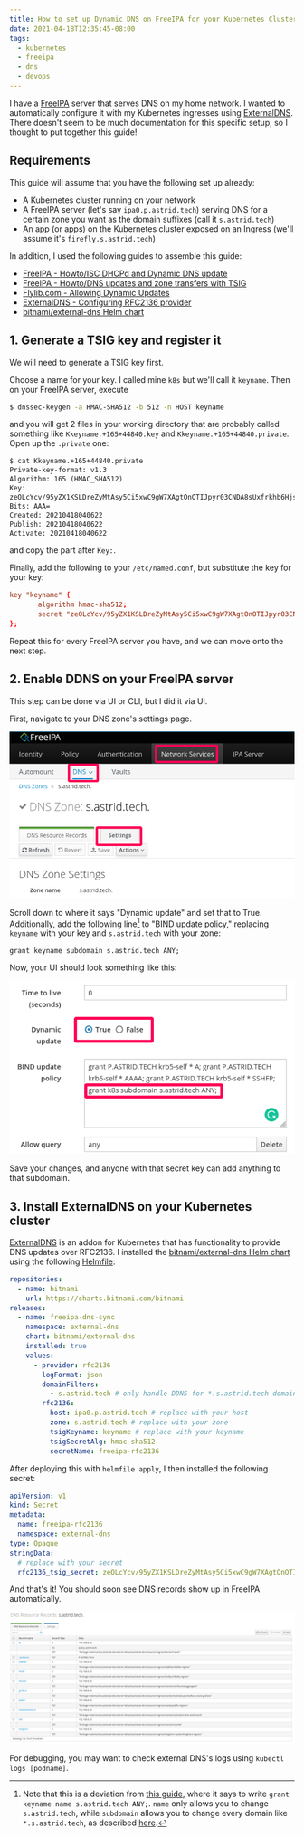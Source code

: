 ```yaml
---
title: How to set up Dynamic DNS on FreeIPA for your Kubernetes Cluster
date: 2021-04-18T12:35:45-08:00
tags:
  - kubernetes
  - freeipa
  - dns
  - devops
---
```


I have a [FreeIPA](https://www.freeipa.org/page/Main_Page) server that serves DNS on my home network. I wanted to automatically configure it with my Kubernetes ingresses using [ExternalDNS](https://github.com/kubernetes-sigs/external-dns). There doesn't seem to be much documentation for this specific setup, so I thought to put together this guide!

## Requirements

This guide will assume that you have the following set up already:

- A Kubernetes cluster running on your network
- A FreeIPA server (let's say `ipa0.p.astrid.tech`) serving DNS for a certain zone you want as the domain suffixes (call it `s.astrid.tech`)
- An app (or apps) on the Kubernetes cluster exposed on an Ingress (we'll assume it's `firefly.s.astrid.tech`)

In addition, I used the following guides to assemble this guide:

- [FreeIPA - Howto/ISC DHCPd and Dynamic DNS update](https://www.freeipa.org/page/Howto/ISC_DHCPd_and_Dynamic_DNS_update)
- [FreeIPA - Howto/DNS updates and zone transfers with TSIG](https://www.freeipa.org/page/Howto/DNS_updates_and_zone_transfers_with_TSIG)
- [Flylib.com - Allowing Dynamic Updates](https://flylib.com/books/en/2.684.1/allowing_dynamic_updates.html)
- [ExternalDNS - Configuring RFC2136 provider](https://github.com/kubernetes-sigs/external-dns/blob/master/docs/tutorials/rfc2136.md)
- [bitnami/external-dns Helm chart](https://github.com/bitnami/charts/tree/master/bitnami/external-dns)

## 1. Generate a TSIG key and register it

We will need to generate a TSIG key first.

Choose a name for your key. I called mine `k8s` but we'll call it `keyname`. Then on your FreeIPA server, execute

```bash
$ dnssec-keygen -a HMAC-SHA512 -b 512 -n HOST keyname
```

and you will get 2 files in your working directory that are probably called something like `Kkeyname.+165+44840.key` and `Kkeyname.+165+44840.private`. Open up the `.private` one:

```
$ cat Kkeyname.+165+44840.private
Private-key-format: v1.3
Algorithm: 165 (HMAC_SHA512)
Key: zeOLcYcv/95yZX1KSLDreZyMtAsy5Ci5xwC9gW7XAgtOnOTIJpyr03CNDA8sUxfrkhb6Hjs90d3zRGm2g0XDaQ==
Bits: AAA=
Created: 20210418040622
Publish: 20210418040622
Activate: 20210418040622
```

and copy the part after `Key:`.

Finally, add the following to your `/etc/named.conf`, but substitute the key for your key:

```conf
key "keyname" {
       algorithm hmac-sha512;
       secret "zeOLcYcv/95yZX1KSLDreZyMtAsy5Ci5xwC9gW7XAgtOnOTIJpyr03CNDA8sUxfrkhb6Hjs90d3zRGm2g0XDaQ==";
};
```

Repeat this for every FreeIPA server you have, and we can move onto the next step.

## 2. Enable DDNS on your FreeIPA server

This step can be done via UI or CLI, but I did it via UI.

First, navigate to your DNS zone's settings page.

![How the top of your UI should look](./dns-settings.png)

Scroll down to where it says "Dynamic update" and set that to True. Additionally, add the following line[^guide-dev-1] to "BIND update policy," replacing `keyname` with your key and `s.astrid.tech` with your zone:

```
grant keyname subdomain s.astrid.tech ANY;
```

[^guide-dev-1]: Note that this is a deviation from [this guide](https://www.freeipa.org/page/Howto/DNS_updates_and_zone_transfers_with_TSIG), where it says to write `grant keyname name s.astrid.tech ANY;`. `name` only allows you to change `s.astrid.tech`, while `subdomain` allows you to change every domain like `*.s.astrid.tech`, as described [here](https://flylib.com/books/en/2.684.1/allowing_dynamic_updates.html).

Now, your UI should look something like this:

![How your UI should look after making these changes](./ddns-and-bind-update-policy.png)

Save your changes, and anyone with that secret key can add anything to that subdomain.

## 3. Install ExternalDNS on your Kubernetes cluster

[ExternalDNS](https://github.com/kubernetes-sigs/external-dns) is an addon for Kubernetes that has functionality to provide DNS updates over RFC2136. I installed the [bitnami/external-dns Helm chart](https://github.com/bitnami/charts/tree/master/bitnami/external-dns) using the following [Helmfile](https://github.com/roboll/helmfile):

```yaml
repositories:
  - name: bitnami
    url: https://charts.bitnami.com/bitnami
releases:
  - name: freeipa-dns-sync
    namespace: external-dns
    chart: bitnami/external-dns
    installed: true
    values:
      - provider: rfc2136
        logFormat: json
        domainFilters:
          - s.astrid.tech # only handle DDNS for *.s.astrid.tech domains
        rfc2136:
          host: ipa0.p.astrid.tech # replace with your host
          zone: s.astrid.tech # replace with your zone
          tsigKeyname: keyname # replace with your keyname
          tsigSecretAlg: hmac-sha512
          secretName: freeipa-rfc2136
```

After deploying this with `helmfile apply`, I then installed the following secret:

```yaml
apiVersion: v1
kind: Secret
metadata:
  name: freeipa-rfc2136
  namespace: external-dns
type: Opaque
stringData:
  # replace with your secret
  rfc2136_tsig_secret: zeOLcYcv/95yZX1KSLDreZyMtAsy5Ci5xwC9gW7XAgtOnOTIJpyr03CNDA8sUxfrkhb6Hjs90d3zRGm2g0XDaQ==
```

And that's it! You should soon see DNS records show up in FreeIPA automatically.

![FreeIPA DNS, but with automatically updated DNS settings](./dns-complete.png)

For debugging, you may want to check external DNS's logs using `kubectl logs [podname]`.
